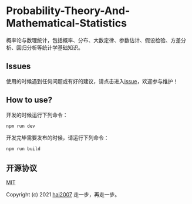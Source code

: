 # Probability-Theory-And-Mathematical-Statistics
概率论与数理统计，包括概率、分布、大数定律、参数估计、假设检验、方差分析、回归分析等统计学基础知识。

## Issues
使用的时候遇到任何问题或有好的建议，请点击进入[issue](https://github.com/knowpedia/Probability-Theory-And-Mathematical-Statistics/issues)，欢迎参与维护！

## How to use?

开发的时候运行下列命令：

```
npm run dev
```

开发完毕需要发布的时候，请运行下列命令：

```
npm run build
```

开源协议
---------------------------------------
[MIT](https://github.com/knowpedia/Probability-Theory-And-Mathematical-Statistics/blob/master/LICENSE)

Copyright (c) 2021 [hai2007](https://hai2007.gitee.io/sweethome/) 走一步，再走一步。
